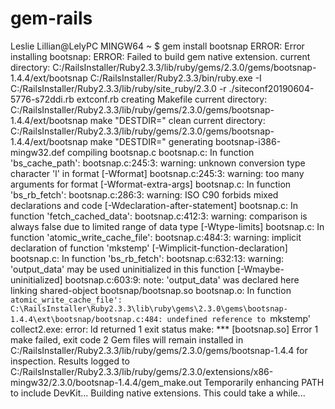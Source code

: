 # gem-rails
Leslie Lillian@LelyPC MINGW64 ~ $ gem install bootsnap ERROR:  Error installing bootsnap:         ERROR: Failed to build gem native extension.      current directory: C:/RailsInstaller/Ruby2.3.3/lib/ruby/gems/2.3.0/gems/bootsnap-1.4.4/ext/bootsnap C:/RailsInstaller/Ruby2.3.3/bin/ruby.exe -I C:/RailsInstaller/Ruby2.3.3/lib/ruby/site_ruby/2.3.0 -r ./siteconf20190604-5776-s72ddi.rb extconf.rb creating Makefile  current directory: C:/RailsInstaller/Ruby2.3.3/lib/ruby/gems/2.3.0/gems/bootsnap-1.4.4/ext/bootsnap make "DESTDIR=" clean  current directory: C:/RailsInstaller/Ruby2.3.3/lib/ruby/gems/2.3.0/gems/bootsnap-1.4.4/ext/bootsnap make "DESTDIR=" generating bootsnap-i386-mingw32.def compiling bootsnap.c bootsnap.c: In function 'bs_cache_path': bootsnap.c:245:3: warning: unknown conversion type character 'l' in format [-Wformat] bootsnap.c:245:3: warning: too many arguments for format [-Wformat-extra-args] bootsnap.c: In function 'bs_rb_fetch': bootsnap.c:286:3: warning: ISO C90 forbids mixed declarations and code [-Wdeclaration-after-statement] bootsnap.c: In function 'fetch_cached_data': bootsnap.c:412:3: warning: comparison is always false due to limited range of data type [-Wtype-limits] bootsnap.c: In function 'atomic_write_cache_file': bootsnap.c:484:3: warning: implicit declaration of function 'mkstemp' [-Wimplicit-function-declaration] bootsnap.c: In function 'bs_rb_fetch': bootsnap.c:632:13: warning: 'output_data' may be used uninitialized in this function [-Wmaybe-uninitialized] bootsnap.c:603:9: note: 'output_data' was declared here linking shared-object bootsnap/bootsnap.so bootsnap.o: In function `atomic_write_cache_file': C:\RailsInstaller\Ruby2.3.3\lib\ruby\gems\2.3.0\gems\bootsnap-1.4.4\ext\bootsnap/bootsnap.c:484: undefined reference to `mkstemp' collect2.exe: error: ld returned 1 exit status make: *** [bootsnap.so] Error 1  make failed, exit code 2  Gem files will remain installed in C:/RailsInstaller/Ruby2.3.3/lib/ruby/gems/2.3.0/gems/bootsnap-1.4.4 for inspection. Results logged to C:/RailsInstaller/Ruby2.3.3/lib/ruby/gems/2.3.0/extensions/x86-mingw32/2.3.0/bootsnap-1.4.4/gem_make.out Temporarily enhancing PATH to include DevKit... Building native extensions. This could take a while...
